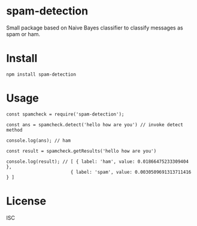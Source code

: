 # spam-detection

Small package based on Naive Bayes classifier to classify messages as spam or ham.

# Install
```
npm install spam-detection

```
# Usage
```
const spamcheck = require('spam-detection');

const ans = spamcheck.detect('hello how are you') // invoke detect method

console.log(ans); // ham

const result = spamcheck.getResults('hello how are you')

console.log(result); // [ { label: 'ham', value: 0.01866475233309404 },
                        { label: 'spam', value: 0.0030509691313711416 } ]
```
# License

ISC

